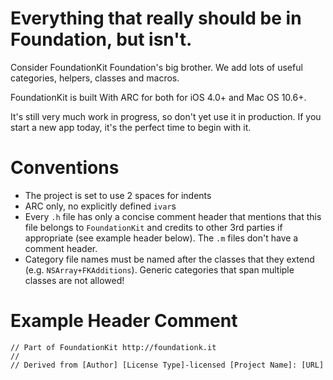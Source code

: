 # Everything that really should be in Foundation, but isn't.

Consider FoundationKit Foundation's big brother. We add lots of useful categories, helpers, classes and macros.

FoundationKit is built With ARC for both for iOS 4.0+ and Mac OS 10.6+.

It's still very much work in progress, so don't yet use it in production.
If you start a new app today, it's the perfect time to begin with it.

# Conventions

- The project is set to use 2 spaces for indents
- ARC only, no explicitly defined `ivar`s
- Every `.h` file has only a concise comment header that mentions that this file belongs to `FoundationKit` and credits to other 3rd parties if appropriate (see example header below). The `.m` files don't have a comment header.
- Category file names must be named after the classes that they extend (e.g. `NSArray+FKAdditions`). Generic categories that span multiple classes are not allowed!

# Example Header Comment

    // Part of FoundationKit http://foundationk.it
    //
    // Derived from [Author] [License Type]-licensed [Project Name]: [URL]
